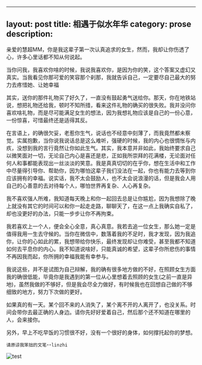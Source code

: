 
---
layout: post
title:  相遇于似水年华
category: prose
description: 
---

亲爱的慧超MM，你是我这辈子第一次认真追求的女生，然而，我却让你伤透了心，许多心里话都不知从何说起。

当你问我，我喜欢你啥的时候，我说我喜欢你，是因为你的笑，这个答案又虚幻又真实。当我看见你那可爱的笑容那个刹那，我就告诉自己，一定要尽自己最大的努力去疼惜她、让她幸福

其实，送你的那件礼物买了好久了，一直没有鼓起勇气送给你。那天，你在地铁站说，想把礼物还给我，顿时不知所措，看来这件礼物的确买的很失败。我并没问你喜欢啥礼物，而是尽可能满足女生的想法，因为我想礼物应该是自己的一份心意，一份惊喜，可惜最终还是适得其反。

在言语上，的确很欠妥，老惹你生气，说话也不经意中刻薄了，而我竟然都未察觉。实属抱歉，当你说我说话总是这么难听，强硬的时候，我的内心也很惆怅与内疚，没想到我的言行竟然让你如此生气。其实，我本意并非如此，我始终要求自己以微笑面对一切，无论自己内心是喜还是悲，正如我所崇拜的花满楼，无论面对任何人和事都能表现出一丝淡淡的笑意。我是真真切切的在乎你，想在生活中和工作中尽量得引导你、帮助你，因为哪怕这辈子我们没法在一起，你也有能力去等到你应该拥有的幸福。说实话，我不太会鼓励人，也不太会说浪漫的话，但是我会人用自己的心善意的去对待每个人，哪怕世界再复杂、人心再复杂。

我不喜欢强人所难，我知道每天晚上和你一起回去总是让你尴尬，因为我想除了晚上就没有其它的时间可以和你一起走走路，聊聊天了，在这一点上我确实自私了，却也没更好的办法，只能一步步让你不再拘束。

我若喜欢上一个人，便会全心全意，真心真意。我若去追一位女生，那么她一定是值得我用一生去守候的。当你在微信中，数落着我的不足时，我才发现，因为我追你，让你的心如此的累，我想带给你快乐，最终发现却让你难受，甚至我都不知道如何去平息你的内心。我不知道说啥好，只能真诚的希望，这辈子你所悲伤的事情不再因我而起，你所拥的幸福我能有幸参与。

我说这些，并不是试图为自己辩解，我的确有很多地方做的不好，在照顾女生方面我的确很低能，毕竟你是我遇到的第一位从心里想着去照顾的女生(之前一直是异地)，虽然我做的不够好，但是我会尽全力做好，有时候我也在回想自己做的不够细致的地方，努力下次做的更好。

如果真的有一天。某个回不来的人消失了，某个离不开的人离开了，也没关系。时间会带你去最正确的人身边。请你先好好爱着自己，然后那个还不知道在哪里的人，会来接你。

另外，早上不吃早饭的习惯很不好，没有一个很好的身体，如何撑托起你的梦想。



`请原谅我笨拙的文笔`--`linzhi`



![test](http://m1.img.srcdd.com/farm5/d/2015/0804/16/B3D4C4A9F5401B7EF86463645D77B0CA_B1280_1280_640_426.jpeg, "test")